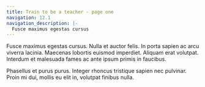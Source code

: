 ```yaml
---
title: Train to be a teacher - page one
navigation: 12.1
navigation_description: |-
  Fusce maximus egestas cursus
---
```


Fusce maximus egestas cursus. Nulla et auctor felis. In porta sapien ac arcu
viverra lacinia. Maecenas lobortis euismod imperdiet. Aliquam erat volutpat.
Interdum et malesuada fames ac ante ipsum primis in faucibus.

Phasellus et purus purus. Integer rhoncus tristique sapien nec pulvinar. Proin
mi dui, mollis eu elit in, volutpat finibus nulla.
